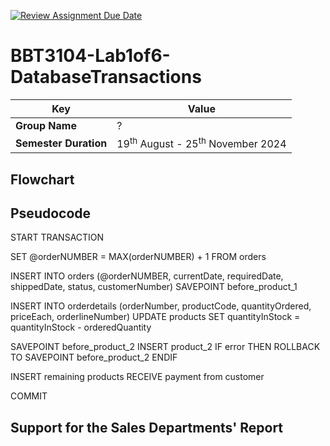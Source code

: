 [![Review Assignment Due Date](https://classroom.github.com/assets/deadline-readme-button-22041afd0340ce965d47ae6ef1cefeee28c7c493a6346c4f15d667ab976d596c.svg)](https://classroom.github.com/a/r-tQZu0l)
# BBT3104-Lab1of6-DatabaseTransactions


| **Key**                                                               | Value                                                                                                                                                                              |
|---------------|---------------------------------------------------------|
| **Group Name**                                                               | ? |
| **Semester Duration**                                                 | 19<sup>th</sup> August - 25<sup>th</sup> November 2024                                                                                                                       |

## Flowchart

## Pseudocode
START TRANSACTION

SET @orderNUMBER = MAX(orderNUMBER) + 1 FROM orders

INSERT INTO orders (@orderNUMBER, currentDate, requiredDate, shippedDate, status, customerNumber)
SAVEPOINT before_product_1

INSERT INTO orderdetails (orderNumber, productCode, quantityOrdered, priceEach, orderlineNumber)
UPDATE products SET quantityInStock = quantityInStock - orderedQuantity

SAVEPOINT before_product_2
INSERT product_2
IF error THEN
 ROLLBACK TO SAVEPOINT before_product_2
ENDIF

INSERT remaining products
RECEIVE payment from customer

COMMIT 

## Support for the Sales Departments' Report
